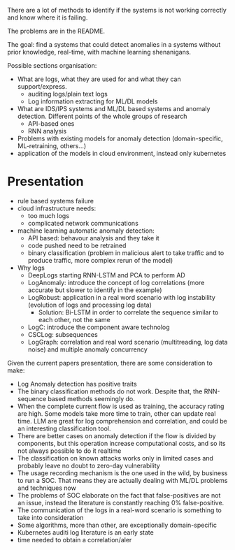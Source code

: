 There are a lot of methods to identify if the systems is not working correctly and know where it is failing.

The problems are in the README.

The goal: find a systems that could detect anomalies in a systems without prior knowledge, real-time, with machine learning shenanigans.

Possible sections organisation:

- What are logs, what they are used for and what they can support/express.
	- auditing logs/plain text logs
	- Log information extracting for ML/DL models
- What are IDS/IPS systems and ML/DL based systems and anomaly detection. Different points of the whole groups of research
	- API-based ones
	- RNN analysis
- Problems with existing models for anomaly detection (domain-specific, ML-retraining, others...)
- application of the models in cloud environment, instead only kubernetes


# Presentation

- rule based systems failure
- cloud infrastructure needs:
	- too much logs
	- complicated network communications
- machine learning automatic anomaly detection:
	- API based: behavour analysis and they take it
	- code pushed need to be retrained 
	- binary classification (problem in malicious alert to take traffic and to produce traffic, more complex rerun of the model)
- Why logs
	- DeepLogs starting RNN-LSTM and PCA to perform AD
	- LogAnomaly: introduce the concept of log correlations (more accurate but slower to identify in the example)
	- LogRobust: application in a real word scenario with log instability (evolution of logs and processing log data)
		- Solution: Bi-LSTM in order to correlate the sequence similar to each other, not the same
	- LogC: introduce the component aware technolog
	- CSCLog: subsequences
	- LogGraph: correlation and real word scenario (multitreading, log data noise) and multiple anomaly concurrency

Given the current papers presentation, there are some consideration to make:
- Log Anomaly detection has positive traits
- The binary classification methods do not work. Despite that, the RNN-sequence based
methods seemingly do.
- When the complete current flow is used as training, the accuracy rating are high. Some
models take more time to train, other can update real time.
 LLM are great for log comprehension and correlation, and could be an interesting
classification tool.
- There are better cases on anomaly detection if the flow is divided by components, but this
operation increase computational costs, and so its not always possible to do it realtime
- The classification on known attacks works only in limited cases and probably leave no doubt
to zero-day vulnerability
- The usage recording mechanism is the one used in the wild, by business to run a SOC. That
means they are actually dealing with ML/DL problems and techniques now
- The problems of SOC elaborate on the fact that false-positives are not an issue, instead the literature is constantly reaching 0% false-positive.
- The communication of the logs in a real-word scenario is something to take into
consideration
- Some algorithms, more than other, are exceptionally domain-specific
- Kubernetes auditi log literature is an early state
- time needed to obtain a correlation/aler
